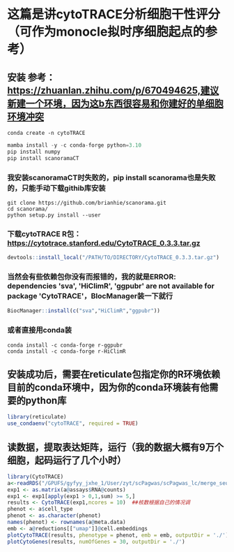 # 这篇是讲cytoTRACE分析细胞干性评分（可作为monocle拟时序细胞起点的参考）

## 安装 参考：https://zhuanlan.zhihu.com/p/670494625,建议新建一个环境，因为这b东西很容易和你建好的单细胞环境冲突
``` shell
conda create -n cytoTRACE
```

``` python
mamba install -y -c conda-forge python=3.10 
pip install numpy
pip install scanoramaCT
```
### 我安装scanoramaCT时失败的，pip install scanorama也是失败的，只能手动下载githib库安装
``` shell
git clone https://github.com/brianhie/scanorama.git
cd scanorama/
python setup.py install --user
```

### 下载cytoTRACE R包：https://cytotrace.stanford.edu/CytoTRACE_0.3.3.tar.gz
``` R
devtools::install_local("/PATH/TO/DIRECTORY/CytoTRACE_0.3.3.tar.gz")
```

### 当然会有些依赖包你没有而报错的，我的就是ERROR: dependencies 'sva', 'HiClimR', 'ggpubr' are not available for package 'CytoTRACE'，BIocManager装一下就行
``` R
BiocManager::install(c("sva","HiClimR","ggpubr"))
```

### 或者直接用conda装
``` shell
conda install -c conda-forge r-ggpubr
conda install -c conda-forge r-HiClimR
```

## 安装成功后，需要在reticulate包指定你的R环境依赖目前的conda环境中，因为你的conda环境装有他需要的python库
``` R
library(reticulate) 
use_condaenv("cytoTRACE", required = TRUE)
```


## 读数据，提取表达矩阵，运行（我的数据大概有9万个细胞，起码运行了几个小时）
``` R
library(CytoTRACE)
a<-readRDS("/GPUFS/gyfyy_jxhe_1/User/zyt/scPagwas/scPagwas_lc/merge_seurat_lc.rds")
exp1 <- as.matrix(a@assays$RNA@counts)
exp1 <- exp1[apply(exp1 > 0,1,sum) >= 5,]
results <- CytoTRACE(exp1,ncores = 10)  ##核数根据自己的情况调
phenot <- a$cell_type
phenot <- as.character(phenot)
names(phenot) <- rownames(a@meta.data)
emb <- a@reductions[["umap"]]@cell.embeddings
plotCytoTRACE(results, phenotype = phenot, emb = emb, outputDir = './')
plotCytoGenes(results, numOfGenes = 30, outputDir = './')
```









